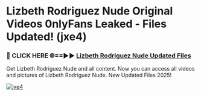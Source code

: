 # Lizbeth Rodriguez Nude Original Videos 0nlyFans Leaked - Files Updated! (jxe4)

<h3>🔴 CLICK HERE 🌐==►► <a href="https://tinyurl.com/52m3yx9h" rel="nofollow">Lizbeth Rodriguez Nude Updated Files</a></h3>

Get Lizbeth Rodriguez Nude and all content. Now you can access all videos and pictures of Lizbeth Rodriguez Nude. New Updated Files 2025!

[![jxe4](https://i.imgur.com/TnHtlc8.gif)](https://tinyurl.com/52m3yx9h)
